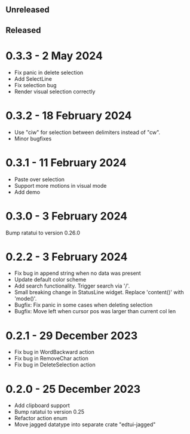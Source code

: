 Unreleased
--------

Released
--------
0.3.3 - 2 May 2024
===================
- Fix panic in delete selection
- Add SelectLine
- Fix selection bug
- Render visual selection correctly

0.3.2 - 18 February 2024
===================
- Use "ciw" for selection between delimiters instead of "cw".
- Minor bugfixes

0.3.1 - 11 February 2024
===================

- Paste over selection
- Support more motions in visual mode
- Add demo

0.3.0 - 3 February 2024
===================

Bump ratatui to version 0.26.0

0.2.2 - 3 February 2024
===================

- Fix bug in append string when no data was present
- Update default color scheme
- Add search functionality. Trigger search via '/'.
- Small breaking change in StatusLine widget. Replace 'content()' with 'mode()'.
- Bugfix: Fix panic in some cases when deleting selection
- Bugfix: Move left when cursor pos was larger than current col len

0.2.1 - 29 December 2023
===================

- Fix bug in WordBackward action
- Fix bug in RemoveChar action
- Fix bug in DeleteSelection action
 
0.2.0 - 25 December 2023
===================

- Add clipboard support
- Bump ratatui to version 0.25
- Refactor action enum
- Move jagged datatype into separate crate "edtui-jagged"
